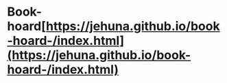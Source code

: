 # Book-hoard[https://jehuna.github.io/book-hoard-/index.html](https://jehuna.github.io/book-hoard-/index.html)
